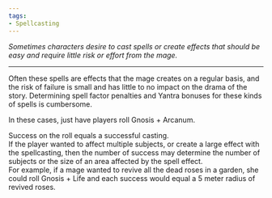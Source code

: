 ```yaml
---
tags:
- Spellcasting
---
```


_Sometimes characters desire to cast spells or create effects that should be easy and require little risk or effort from the mage._

---

Often these spells are effects that the mage creates on a regular basis, and the risk of failure is small and has little to no impact on the drama of the story. Determining spell factor penalties and Yantra bonuses for these kinds of spells is cumbersome.

In these cases, just have players roll Gnosis + Arcanum.

Success on the roll equals a successful casting.\
If the player wanted to affect multiple subjects, or create a large effect with the spellcasting, then the number of success may determine the number of subjects or the size of an area affected by the spell effect.\
For example, if a mage wanted to revive all the dead roses in a garden, she could roll Gnosis + Life and each success would equal a 5 meter radius of revived roses.